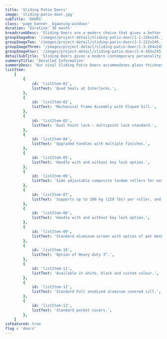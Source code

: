 ```yaml
---
title: 'Sliding Patio Doors'
image: 'sliding-patio-door.jpg'
subTitle: 'DOORS'
class: 'page_banner__bgawning-windows'
duration: 'Duration: 36 month'
breadcrumbDesc: 'Sliding Doors are a modern choice that gives a better view'
groupImageOne: '/images/project-detail/sliding-patio-door/1-1-226x245.jpg'
groupImageTwo: '/images/project-detail/sliding-patio-door/1-2-222x245.jpg'
groupImageThree: '/images/project-detail/sliding-patio-door/1-3-264x245.jpg'
groupImageFour: '/images/project-detail/sliding-patio-door/1-4-183x245.jpg'
detailSubTitle: 'Sliding Doors gives a modern contemporary personality to your walls and interiors.'
summeryTitle: 'Detailed Information'
summeryDesc: 'Our vinyl Sliding Patio Doors accommodates glass thickness up to 1 ⅜” and full support of all panes on triple units. We use G90 galvanized steel reinforced sashes for industry-leading structural integrity.'
listItem:
    [
        {
            id: 'listItem-01',
            listText: 'Quad Seals at Interlocks.',
        },
        {
            id: 'listItem-02',
            listText: 'Mechanical Frame Assembly with Sloped Sill.',
        },
        {
            id: 'listItem-03',
            listText: 'Dual Point lock – multipoint lock standard.',
        },
        {
            id: 'listItem-04',
            listText: 'Upgraded handles with multiple finishes.',
        },
        {
            id: 'listItem-05',
            listText: 'Handle with and without key lock option.',
        },
        {
            id: 'listItem-06',
            listText: 'Side adjustable composite tandem rollers for extremely smooth and reduced noise operation.',
        },
        {
            id: 'listItem-07',
            listText: 'Supports up to 100 kg (220 lbs) per roller, and up to 200 kg (440 lbs) per door.',
        },
        {
            id: 'listItem-08',
            listText: 'Handle with and without key lock option.',
        },
        {
            id: 'listItem-09',
            listText: 'Standard aluminum screen with option of pet mesh.',
        },
        {
            id: 'listItem-10',
            listText: 'Option of Heavy duty 3”.',
        },
        {
            id: 'listItem-11',
            listText: 'Available in white, black and custom colour.',
        },
        {
            id: 'listItem-12',
            listText: 'Standard Full anodized aluminum covered sill.',
        },
        {
            id: 'listItem-13',
            listText: 'Standard pocket covers.',
        },
    ]
isFeatured: true
flag : 'doors'
---
```

